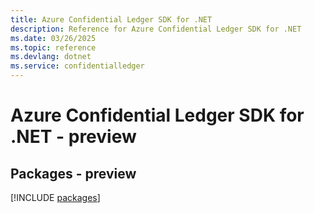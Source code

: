 ```yaml
---
title: Azure Confidential Ledger SDK for .NET
description: Reference for Azure Confidential Ledger SDK for .NET
ms.date: 03/26/2025
ms.topic: reference
ms.devlang: dotnet
ms.service: confidentialledger
---
```

# Azure Confidential Ledger SDK for .NET - preview
## Packages - preview
[!INCLUDE [packages](confidential-ledger-index.md)]